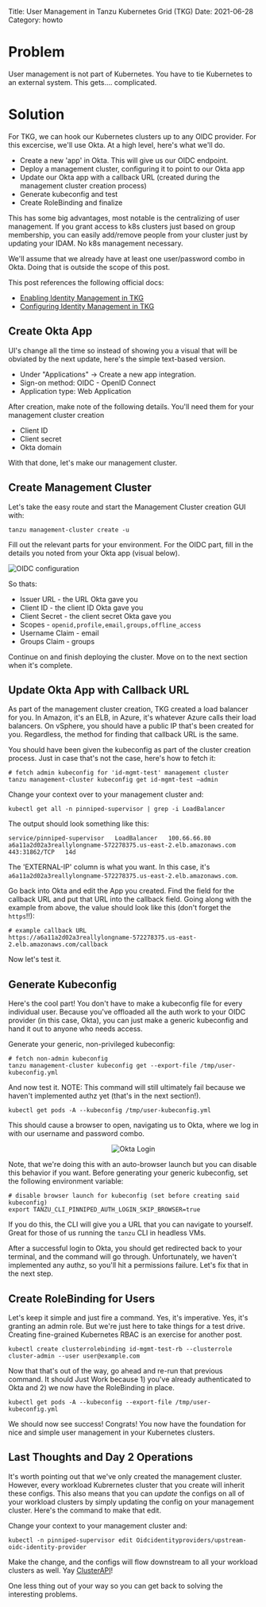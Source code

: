 Title: User Management in Tanzu Kubernetes Grid (TKG)
Date: 2021-06-28
Category: howto


# Problem

User management is not part of Kubernetes. You have to tie Kubernetes to an external system. This gets.... complicated.

# Solution

For TKG, we can hook our Kubernetes clusters up to any OIDC provider. For this excercise, we'll use Okta. At a high level, here's what we'll do.

* Create a new 'app' in Okta. This will give us our OIDC endpoint.
* Deploy a management cluster, configuring it to point to our Okta app
* Update our Okta app with a callback URL (created during the management cluster creation process)
* Generate kubeconfig and test
* Create RoleBinding and finalize

This has some big advantages, most notable is the centralizing of user management. If you grant access to k8s clusters just based on group membership, you can easily add/remove people from your cluster just by updating your IDAM. No k8s management necessary.

We'll assume that we already have at least one user/password combo in Okta. Doing that is outside the scope of this post.

This post references the following official docs:

* [Enabling Identity Management in TKG](https://docs.vmware.com/en/VMware-Tanzu-Kubernetes-Grid/1.3/vmware-tanzu-kubernetes-grid-13/GUID-mgmt-clusters-enabling-id-mgmt.html)
* [Configuring Identity Management in TKG](https://docs.vmware.com/en/VMware-Tanzu-Kubernetes-Grid/1.3/vmware-tanzu-kubernetes-grid-13/GUID-mgmt-clusters-configure-id-mgmt.html)

## Create Okta App

UI's change all the time so instead of showing you a visual that will be obviated by the next update, here's the simple text-based version.

* Under "Applications" -> Create a new app integration.
* Sign-on method: OIDC - OpenID Connect
* Application type: Web Application

After creation, make note of the following details. You'll need them for your management cluster creation

* Client ID
* Client secret
* Okta domain


With that done, let's make our management cluster.

## Create Management Cluster

Let's take the easy route and start the Management Cluster creation GUI with:

```
tanzu management-cluster create -u
```

Fill out the relevant parts for your environment. For the OIDC part, fill in the details you noted from your Okta app (visual below).

![OIDC configuration]({filename}images/tkg-supervisor-cluster-oidc-config.png)

So thats:

* Issuer URL - the URL Okta gave you
* Client ID - the client ID Okta gave you
* Client Secret - the client secret Okta gave you
* Scopes - `openid,profile,email,groups,offline_access`
* Username Claim - email
* Groups Claim - groups

Continue on and finish deploying the cluster. Move on to the next section when it's complete.

## Update Okta App with Callback URL

As part of the management cluster creation, TKG created a load balancer for you. In Amazon, it's an ELB, in Azure, it's whatever Azure calls their load balancers. On vSphere, you should have a public IP that's been created for you. Regardless, the method for finding that callback URL is the same. 

You should have been given the kubeconfig as part of the cluster creation process. Just in case that's not the case, here's how to fetch it:

```
# fetch admin kubeconfig for 'id-mgmt-test' management cluster
tanzu management-cluster kubeconfig get id-mgmt-test –admin 
```

Change your context over to your management cluster and:

```
kubectl get all -n pinniped-supervisor | grep -i LoadBalancer
```

The output should look something like this:

```
service/pinniped-supervisor   LoadBalancer   100.66.66.80   a6a11a2d02a3reallylongname-572278375.us-east-2.elb.amazonaws.com   443:31862/TCP   14d
```

The 'EXTERNAL-IP' column is what you want. In this case, it's `a6a11a2d02a3reallylongname-572278375.us-east-2.elb.amazonaws.com`.

Go back into Okta and edit the App you created. Find the field for the callback URL and put that URL into the callback field. Going along with the example from above, the value should look like this (don't forget the `https`!!):

```
# example callback URL
https://a6a11a2d02a3reallylongname-572278375.us-east-2.elb.amazonaws.com/callback
```

Now let's test it.

## Generate Kubeconfig

Here's the cool part! You don't have to make a kubeconfig file for every individual user. Because you've offloaded all the auth work to your OIDC provider (in this case, Okta), you can just make a generic kubeconfig and hand it out to anyone who needs access.

Generate your generic, non-privileged kubeconfig:

```
# fetch non-admin kubeconfig
tanzu management-cluster kubeconfig get --export-file /tmp/user-kubeconfig.yml
```

And now test it. NOTE: This command will still ultimately fail because we haven't implemented authz yet (that's in the next section!).

```
kubectl get pods -A --kubeconfig /tmp/user-kubeconfig.yml
```

This should cause a browser to open, navigating us to Okta, where we log in with our username and password combo. 

<p style="text-align:center;"><img alt="Okta Login" src="{filename}/images/okta-login-page.png"></p>

Note, that we're doing this with an auto-browser launch but you can disable this behavior if you want. Before generating your generic kubeconfig, set the following environment variable:

```
# disable browser launch for kubeconfig (set before creating said kubeconfig)
export TANZU_CLI_PINNIPED_AUTH_LOGIN_SKIP_BROWSER=true
```

If you do this, the CLI will give you a URL that you can navigate to yourself. Great for those of us running the `tanzu` CLI in headless VMs.

After a successful login to Okta, you should get redirected back to your terminal, and the command will go through. Unfortunately, we haven't implemented any authz, so you'll hit a permissions failure. Let's fix that in the next step.

## Create RoleBinding for Users

Let's keep it simple and just fire a command. Yes, it's imperative. Yes, it's granting an admin role. But we're just here to take things for a test drive. Creating fine-grained Kubernetes RBAC is an exercise for another post.

```
kubectl create clusterrolebinding id-mgmt-test-rb --clusterrole cluster-admin --user user@example.com 
```

Now that that's out of the way, go ahead and re-run that previous command. It should Just Work because 1) you've already authenticated to Okta and 2) we now have the RoleBinding in place.

```
kubectl get pods -A --kubeconfig --export-file /tmp/user-kubeconfig.yml
```

We should now see success! Congrats! You now have the foundation for nice and simple user management in your Kubernetes clusters.

## Last Thoughts and Day 2 Operations

It's worth pointing out that we've only created the management cluster. However, every workload Kubrernetes cluster that you create will inherit these configs. This also means that you can _update_ the configs on all of your workload clusters by simply updating the config on your management cluster. Here's the command to make that edit.

Change your context to your management cluster and:
```
kubectl -n pinniped-supervisor edit Oidcidentityproviders/upstream-oidc-identity-provider 
```

Make the change, and the configs will flow downstream to all your workload clusters as well. Yay [ClusterAPI](https://cluster-api.sigs.k8s.io/)!

One less thing out of your way so you can get back to solving the interesting problems.

